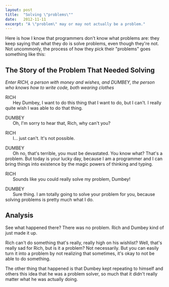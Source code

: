 ```yaml
---
layout: post
title:  "Solving \"problems\""
date:   2012-11-11
excerpt: "A \"problem\" may or may not actually be a problem."
---
```


Here is how I know that programmers don't know what problems are: they keep saying that what they do is solve problems, even though they're not. Not uncommonly, the process of how they pick their "problems" goes something like this:

## The Story of the Problem That Needed Solving

<i>Enter RICH, a person with money and wishes, and DUMBEY, the person who knows how to write code, both wearing clothes</i>

<p>RICH<br />&nbsp; &nbsp; &nbsp;&nbsp;Hey Dumbey, I want to do this thing that I want to do, but I can't. I really quite wish I was able to do that thing.</p>
<p>DUMBEY<br />&nbsp; &nbsp; &nbsp;&nbsp;Oh, I'm sorry to hear that, Rich, why can't you?</p>
<p>RICH<br />&nbsp; &nbsp; &nbsp;&nbsp;I&hellip; just can't. It's not possible.</p>
<p>DUMBEY<br />&nbsp; &nbsp; &nbsp;&nbsp;Oh no, that's terrible, you must be devastated. You know what? That's a problem. But today is your lucky day, because I am a programmer and I can bring things into existence by the magic powers of thinking and typing.</p>
<p>RICH<br />&nbsp; &nbsp; &nbsp;&nbsp;Sounds like you could really solve my problem, Dumbey!</p>
<p>DUMBEY<br />&nbsp; &nbsp; &nbsp;&nbsp;Sure thing. I am totally going to solve your problem for you, because solving problems is pretty much what I do.</p>

## Analysis

See what happened there? There was no problem. Rich and Dumbey kind of just made it up.

Rich can't do something that's really, really high on his wishlist? Well, that's really sad for Rich, but is it a problem? Not necessarily. But you can easily turn it into a problem by not realizing that sometimes, it's okay to not be able to do something.

The other thing that happened is that Dumbey kept repeating to himself and others this idea that he was a problem solver, so much that it didn't really matter what he was actually doing.
